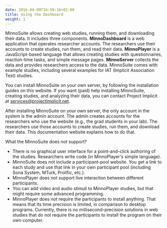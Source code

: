 ```yaml
---
date: 2016-04-09T16:50:16+02:00
title: Using the Dashboard
weight: 1
---
```

MinnoSuite allows creating web studies, running them, and downloading their data. It includes three components. **MinnoDashboard** is a web application that operates researcher accounts. The researchers use their accounts to create studies, run them, and read their data. **MinnoPlayer** is a JavaScript-based language that allows creating studies with questionnaires, reaction-time tasks, and simple message pages. **MinnoServer** collects the data and provides researchers access to the data. MinnoSuite comes with example studies, including several examples for IAT (Implicit Association Test) studies.

You can install MinnoSuite on your own server, by following the installation guides on this website. If you want (paid) help installing MinnoSuite, creating studies, and analyzing their data, you can contact Project Implicit at [services@projectimplicit.net](services@projectimplicit.net).

After installing MinnoSuite on your own server, the only account in the system is the admin account. The admin creates accounts for the researchers who use the website (e.g., the grad students in your lab). The researchers use those accounts to create studies, run them, and download their data. This documentation website explains how to do that.


What the MinnoSuite does _not_ support? 

* There is no graphical user interface for a point-and-click authoring of the studies. Researchers write code (in MinnoPlayer's simple language).
* MinnoSuite does not include a participant-pool website. You get a link to each study and use that link in your own participant pool (including Sona System, MTurk, Prolific, etc.). 
* MinnoPlayer does not support live interaction between different participants. 
* You can add video and audio stimuli to MinnoPlayer studies, but that might require some advanced programming.
* MinnoPlayer does not require the participants to install anything. That means that its time precision is limited, in comparison to desktop programs. Currently, there is no millisecond-precision solutions in web studies that do not require the participants to install the program on their own computer. 

